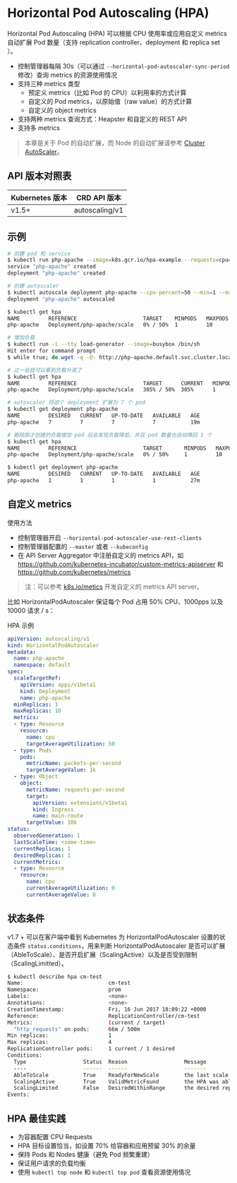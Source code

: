 # Horizontal Pod Autoscaling (HPA)

Horizontal Pod Autoscaling (HPA) 可以根据 CPU 使用率或应用自定义 metrics 自动扩展 Pod 数量（支持 replication controller、deployment 和 replica set ）。

- 控制管理器每隔 30s（可以通过 `--horizontal-pod-autoscaler-sync-period` 修改）查询 metrics 的资源使用情况
- 支持三种 metrics 类型
  - 预定义 metrics（比如 Pod 的 CPU）以利用率的方式计算
  - 自定义的 Pod metrics，以原始值（raw value）的方式计算
  - 自定义的 object metrics
- 支持两种 metrics 查询方式：Heapster 和自定义的 REST API
- 支持多 metrics

> 本章是关于 Pod 的自动扩展，而 Node 的自动扩展请参考 [Cluster AutoScaler](../addons/cluster-autoscaler.md)。

## API 版本对照表

| Kubernetes 版本 | CRD API 版本   |
| --------------- | -------------- |
| v1.5+           | autoscaling/v1 |

## 示例

```sh
# 创建 pod 和 service
$ kubectl run php-apache --image=k8s.gcr.io/hpa-example --requests=cpu=200m --expose --port=80
service "php-apache" created
deployment "php-apache" created

# 创建 autoscaler
$ kubectl autoscale deployment php-apache --cpu-percent=50 --min=1 --max=10
deployment "php-apache" autoscaled

$ kubectl get hpa
NAME         REFERENCE                     TARGET    MINPODS   MAXPODS   REPLICAS   AGE
php-apache   Deployment/php-apache/scale   0% / 50%  1         10        1          18s

# 增加负载
$ kubectl run -i --tty load-generator --image=busybox /bin/sh
Hit enter for command prompt
$ while true; do wget -q -O- http://php-apache.default.svc.cluster.local; done

# 过一会就可以看到负载升高了
$ kubectl get hpa
NAME         REFERENCE                     TARGET      CURRENT   MINPODS   MAXPODS   REPLICAS   AGE
php-apache   Deployment/php-apache/scale   305% / 50%  305%      1         10        1          3m

# autoscaler 将这个 deployment 扩展为 7 个 pod
$ kubectl get deployment php-apache
NAME         DESIRED   CURRENT   UP-TO-DATE   AVAILABLE   AGE
php-apache   7         7         7            7           19m

# 删除刚才创建的负载增加 pod 后会发现负载降低，并且 pod 数量也自动降回 1 个
$ kubectl get hpa
NAME         REFERENCE                     TARGET       MINPODS   MAXPODS   REPLICAS   AGE
php-apache   Deployment/php-apache/scale   0% / 50%     1         10        1          11m

$ kubectl get deployment php-apache
NAME         DESIRED   CURRENT   UP-TO-DATE   AVAILABLE   AGE
php-apache   1         1         1            1           27m
```

## 自定义 metrics

使用方法

- 控制管理器开启 `--horizontal-pod-autoscaler-use-rest-clients`
- 控制管理器配置的 `--master` 或者 `--kubeconfig`
- 在 API Server Aggregator 中注册自定义的 metrics API，如 <https://github.com/kubernetes-incubator/custom-metrics-apiserver> 和 <https://github.com/kubernetes/metrics>

> 注：可以参考 [k8s.io/metics](https://github.com/kubernetes/metrics) 开发自定义的 metrics API server。

比如 HorizontalPodAutoscaler 保证每个 Pod 占用 50% CPU、1000pps 以及 10000 请求 / s：

HPA 示例

```yaml
apiVersion: autoscaling/v1
kind: HorizontalPodAutoscaler
metadata:
  name: php-apache
  namespace: default
spec:
  scaleTargetRef:
    apiVersion: apps/v1beta1
    kind: Deployment
    name: php-apache
  minReplicas: 1
  maxReplicas: 10
  metrics:
  - type: Resource
    resource:
      name: cpu
      targetAverageUtilization: 50
  - type: Pods
    pods:
      metricName: packets-per-second
      targetAverageValue: 1k
  - type: Object
    object:
      metricName: requests-per-second
      target:
        apiVersion: extensions/v1beta1
        kind: Ingress
        name: main-route
      targetValue: 10k
status:
  observedGeneration: 1
  lastScaleTime: <some-time>
  currentReplicas: 1
  desiredReplicas: 1
  currentMetrics:
  - type: Resource
    resource:
      name: cpu
      currentAverageUtilization: 0
      currentAverageValue: 0
```

## 状态条件

v1.7 + 可以在客户端中看到 Kubernetes 为 HorizontalPodAutoscaler 设置的状态条件 `status.conditions`，用来判断 HorizontalPodAutoscaler 是否可以扩展（AbleToScale）、是否开启扩展（ScalingActive）以及是否受到限制（ScalingLimitted）。

```sh
$ kubectl describe hpa cm-test
Name:                           cm-test
Namespace:                      prom
Labels:                         <none>
Annotations:                    <none>
CreationTimestamp:              Fri, 16 Jun 2017 18:09:22 +0000
Reference:                      ReplicationController/cm-test
Metrics:                        (current / target)
  "http_requests" on pods:      66m / 500m
Min replicas:                   1
Max replicas:                   4
ReplicationController pods:     1 current / 1 desired
Conditions:
  Type                  Status  Reason                  Message
  ----                  ------  ------                  -------
  AbleToScale           True    ReadyForNewScale        the last scale time was sufficiently old as to warrant a new scale
  ScalingActive         True    ValidMetricFound        the HPA was able to successfully calculate a replica count from pods metric http_requests
  ScalingLimited        False   DesiredWithinRange      the desired replica count is within the acceptible range
Events:
```

## HPA 最佳实践

- 为容器配置 CPU Requests
- HPA 目标设置恰当，如设置 70% 给容器和应用预留 30% 的余量
- 保持 Pods 和 Nodes 健康（避免 Pod 频繁重建）
- 保证用户请求的负载均衡
- 使用 `kubectl top node` 和 `kubectl top pod` 查看资源使用情况
